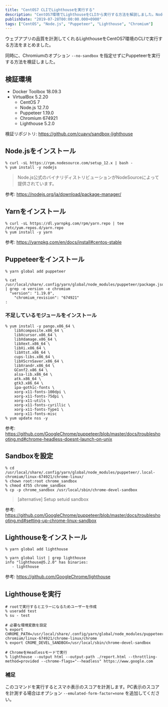 ```yaml
---
title: "CentOS7 CLIでLighthouseを実行する"
description: "CentOS7環境でLighthouseをCLIから実行する方法を解説しました。Node.jsやPuppeteerのインストール手順やSandboxの設定方法も記載しました。"
publishDate: "2019-07-28T00:00:00.000+0900"
tags: ["CentOS", "Node.js", "Puppeteer", "Lighthouse", "Chromium"]
---
```


ウェブアプリの品質を計測してくれるLighthouseをCentOS7環境のCLIで実行する方法をまとめました。

同時に、Chromiumのオプション `--no-sandbox` を指定せずにPuppeteerを実行する方法を検証しました。

## 検証環境

- Docker Toolbox 18.09.3
- VirtualBox 5.2.20
  - CentOS 7
  - Node.js 12.7.0
  - Puppeteer 1.19.0
  - Chromium 674921
  - Lighthouse 5.2.0

検証リポジトリ: https://github.com/cuavv/sandbox-lighthouse

## Node.jsをインストール

```shell
% curl -sL https://rpm.nodesource.com/setup_12.x | bash -
% yum install -y nodejs
```

> Node.js公式のバイナリディストリビューションがNodeSourceによって提供されています。

参考: https://nodejs.org/ja/download/package-manager/

## Yarnをインストール

```shell
% curl -sL https://dl.yarnpkg.com/rpm/yarn.repo | tee /etc/yum.repos.d/yarn.repo
% yum install -y yarn
```

参考: https://yarnpkg.com/en/docs/install#centos-stable

## Puppeteerをインストール

```shell
% yarn global add puppeteer
```

```shell
% cat /usr/local/share/.config/yarn/global/node_modules/puppeteer/package.json | grep -e version -e chromium
  "version": "1.19.0",
    "chromium_revision": "674921"
:
```

### 不足しているモジュールをインストール

```shell
% yum install -y pango.x86_64 \
    libXcomposite.x86_64 \
    libXcursor.x86_64 \
    libXdamage.x86_64 \
    libXext.x86_64 \
    libXi.x86_64 \
    libXtst.x86_64 \
    cups-libs.x86_64 \
    libXScrnSaver.x86_64 \
    libXrandr.x86_64 \
    GConf2.x86_64 \
    alsa-lib.x86_64 \
    atk.x86_64 \
    gtk3.x86_64 \
    ipa-gothic-fonts \
    xorg-x11-fonts-100dpi \
    xorg-x11-fonts-75dpi \
    xorg-x11-utils \
    xorg-x11-fonts-cyrillic \
    xorg-x11-fonts-Type1 \
    xorg-x11-fonts-misc
% yum update nss -y
```

参考: https://github.com/GoogleChrome/puppeteer/blob/master/docs/troubleshooting.md#chrome-headless-doesnt-launch-on-unix

## Sandboxを設定

```shell
% cd /usr/local/share/.config/yarn/global/node_modules/puppeteer/.local-chromium/linux-674921/chrome-linux/
% chown root:root chrome_sandbox
% chmod 4755 chrome_sandbox
% cp -p chrome_sandbox /usr/local/sbin/chrome-devel-sandbox
```

> [alternative] Setup setuid sandbox

参考: https://github.com/GoogleChrome/puppeteer/blob/master/docs/troubleshooting.md#setting-up-chrome-linux-sandbox

## Lighthouseをインストール

```shell
% yarn global add lighthouse
```

```shell
% yarn global list | grep lighthouse
info "lighthouse@5.2.0" has binaries:
   - lighthouse
```

参考: https://github.com/GoogleChrome/lighthouse

## Lighthouseを実行

```shell
# rootで実行するとエラーになるためユーザーを作成
% useradd test
% su - test
```

```shell
# 必要な環境変数を設定
% export CHROME_PATH=/usr/local/share/.config/yarn/global/node_modules/puppeteer/.local-chromium/linux-674921/chrome-linux/chrome
% export CROME_DEVEL_SANDBOX=/usr/local/sbin/chrome-devel-sandbox
```

```shell
# ChromeをHeadlessモードで実行
% lighthouse --output html --output-path ./report.html --throttling-method=provided --chrome-flags="--headless" https://www.google.com
```

### 補足

このコマンドを実行するとスマホ表示のスコアを計測します。PC表示のスコアを計測する場合はオプション `--emulated-form-factor=none` を追加してください。
